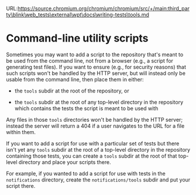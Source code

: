 URL:https://source.chromium.org/chromium/chromium/src/+/main:third_party\blink\web_tests\external\wpt\docs\writing-tests\tools.md
# Command-line utility scripts

Sometimes you may want to add a script to the repository that's meant to be
used from the command line, not from a browser (e.g., a script for generating
test files). If you want to ensure (e.g., for security reasons) that such
scripts won't be handled by the HTTP server, but will instead only be usable
from the command line, then place them in either:

* the `tools` subdir at the root of the repository, or

* the `tools` subdir at the root of any top-level directory in the repository
  which contains the tests the script is meant to be used with

Any files in those `tools` directories won't be handled by the HTTP server;
instead the server will return a 404 if a user navigates to the URL for a file
within them.

If you want to add a script for use with a particular set of tests but there
isn't yet any `tools` subdir at the root of a top-level directory in the
repository containing those tests, you can create a `tools` subdir at the root
of that top-level directory and place your scripts there.

For example, if you wanted to add a script for use with tests in the
`notifications` directory, create the `notifications/tools` subdir and put your
script there.
